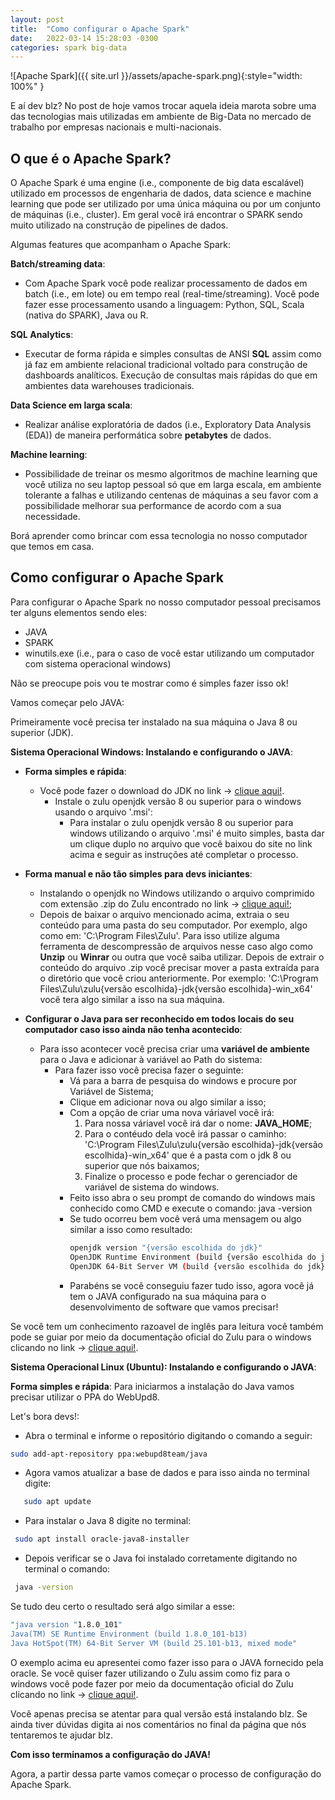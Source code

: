 ```yaml
---
layout: post
title:  "Como configurar o Apache Spark"
date:   2022-03-14 15:28:03 -0300
categories: spark big-data
---
```


![Apache Spark]({{ site.url }}/assets/apache-spark.png){:style="width: 100%" }


E aí dev blz? No post de hoje vamos trocar aquela ideia marota sobre uma das tecnologias mais utilizadas em ambiente de Big-Data no mercado de trabalho por empresas nacionais e multi-nacionais.

## O que é o Apache Spark?

O Apache Spark é uma engine (i.e., componente de big data escalável) utilizado em processos de engenharia de dados, data science e machine learning que pode ser utilizado por uma única máquina ou por um conjunto de máquinas (i.e., cluster). Em geral você irá encontrar o SPARK sendo muito utilizado na construção de pipelines de dados.

Algumas features que acompanham o Apache Spark:

__Batch/streaming data__:
* Com Apache Spark você pode realizar processamento de dados em batch (i.e., em lote) ou em tempo real (real-time/streaming). Você pode fazer esse processamento usando a linguagem: Python, SQL, Scala (nativa do SPARK), Java ou R.

__SQL Analytics__:
* Executar de forma rápida e simples consultas de ANSI __SQL__ assim como já faz em ambiente relacional tradicional voltado para construção de dashboards analíticos. Execução de consultas mais rápidas do que em ambientes data warehouses tradicionais. 

__Data Science em larga scala__:
* Realizar análise exploratória de dados (i.e., Exploratory Data Analysis (EDA)) de maneira performática sobre __petabytes__ de dados.

__Machine learning__:
* Possibilidade de treinar os mesmo algoritmos de machine learning que você utiliza no seu laptop pessoal só que em larga escala, em ambiente tolerante a falhas e utilizando centenas de máquinas a seu favor com a possibilidade melhorar sua performance de acordo com a sua necessidade.

Borá aprender como brincar com essa tecnologia no nosso computador que temos em casa.

## Como configurar o Apache Spark

Para configurar o Apache Spark no nosso computador pessoal precisamos ter alguns elementos sendo eles:
* JAVA
* SPARK
* winutils.exe (i.e., para o caso de você estar utilizando um computador com sistema operacional windows)

Não se preocupe pois vou te mostrar como é simples fazer isso ok!

Vamos começar pelo JAVA:

Primeiramente você precisa ter instalado na sua máquina o Java 8 ou superior (JDK).

__Sistema Operacional Windows: Instalando e configurando o JAVA__:
- __Forma simples e rápida__:
    * Você pode fazer o download do JDK no link -> [clique aqui!](https://www.azul.com/downloads/?package=jdk). 
        * Instale o zulu openjdk versão 8 ou superior para o windows usando o arquivo '.msi':
            - Para instalar o zulu openjdk versão 8 ou superior para windows utilizando o arquivo '.msi' é muito simples, basta dar um clique duplo no arquivo que você baixou do site no link acima e seguir as instruções até completar o processo.

- __Forma manual e não tão simples para devs iniciantes__:
    * Instalando o openjdk no Windows utilizando o arquivo comprimido com extensão .zip do Zulu encontrado no link -> [clique aqui!](https://www.azul.com/downloads/?package=jdk);
    * Depois de baixar o arquivo mencionado acima, extraia o seu conteúdo para uma pasta do seu computador. Por exemplo, algo como em: 'C:\Program Files\Zulu'. Para isso utilize alguma ferramenta de descompressão  de arquivos nesse caso algo como __Unzip__ ou __Winrar__ ou outra que você saiba utilizar. Depois de extrair o conteúdo do arquivo .zip você precisar mover a pasta extraída para o diretório que você criou anteriormente. Por exemplo: 'C:\Program Files\Zulu\zulu{versão escolhida}-jdk{versão escolhida}-win_x64' você tera algo similar a isso na sua máquina.

- __Configurar o Java para ser reconhecido em todos locais do seu computador caso isso ainda não tenha acontecido__:
    * Para isso acontecer você precisa criar uma __variável de ambiente__ para o Java e adicionar à variável ao Path do sistema:
        - Para fazer isso você precisa fazer o seguinte:
            * Vá para a barra de pesquisa do windows e procure por Variável de Sistema;
            * Clique em adicionar nova ou algo similar a isso;
            * Com a opção de criar uma nova váriavel você irá:
                1. Para nossa váriavel você irá dar o nome: __JAVA_HOME__;
                2. Para o contéudo dela você irá passar o caminho: 'C:\Program Files\Zulu\zulu{versão escolhida}-jdk{versão escolhida}-win_x64' que é a pasta com o jdk 8 ou superior que nós baixamos;
                3. Finalize o processo e pode fechar o gerenciador de variável de sistema do windows.
            * Feito isso abra o seu prompt de comando do windows mais conhecido como CMD e execute o comando:
                java -version
            * Se tudo ocorreu bem você verá uma mensagem ou algo similar a isso como resultado:
                ```bash
                openjdk version "{versão escolhida do jdk}"
                OpenJDK Runtime Environment (build {versão escolhida do jdk}
                OpenJDK 64-Bit Server VM (build {versão escolhida do jdk}-Nome do seu Sistema Operacional, mixed mode, sharing)
                ```
            * Parabéns se você conseguiu fazer tudo isso, agora você já tem o JAVA configurado na sua máquina para o desenvolvimento de software que vamos precisar!

Se você tem um conhecimento razoavel de inglês para leitura você também pode se guiar por meio da documentação oficial do Zulu para o windows clicando no link -> [clique aqui!](https://docs.azul.com/core/zulu-openjdk/install/windows).


__Sistema Operacional Linux (Ubuntu): Instalando e configurando o JAVA__:

__Forma simples e rápida__:
Para iniciarmos a instalação do Java vamos precisar utilizar o PPA do WebUpd8.

Let's bora devs!:
* Abra o terminal e informe o repositório digitando o comando a seguir:
```bash
sudo add-apt-repository ppa:webupd8team/java
```
* Agora vamos atualizar a base de dados e para isso ainda no terminal digite:
```bash
   sudo apt update 
```
* Para instalar o Java 8 digite no terminal:
```bash
 sudo apt install oracle-java8-installer
```
* Depois verificar se o Java foi instalado corretamente digitando no terminal o comando:
```bash
 java -version
```
Se tudo deu certo o resultado será algo similar a esse:
```bash
"java version "1.8.0_101"
Java(TM) SE Runtime Environment (build 1.8.0_101-b13)
Java HotSpot(TM) 64-Bit Server VM (build 25.101-b13, mixed mode"
```
O exemplo acima eu apresentei como fazer isso para o JAVA fornecido pela oracle. Se você quiser fazer utilizando o Zulu assim como fiz para o windows você pode fazer por meio da documentação oficial do Zulu clicando no link -> [clique aqui!](https://docs.azul.com/core/zulu-openjdk/install/debian). 

Você apenas precisa se atentar para qual versão está instalando blz. Se ainda tiver dúvidas digita ai nos comentários no final da página que nós tentaremos te ajudar blz.


__Com isso terminamos a configuração do JAVA!__

Agora, a partir dessa parte vamos começar o processo de configuração do Apache Spark.



